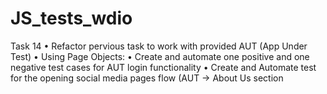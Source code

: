 # JS_tests_wdio

Task 14
• Refactor pervious task to work with provided AUT (App Under Test)
• Using Page Objects:
• Create and automate one positive and one negative test cases for AUT login
functionality
• Create and Automate test for the opening social media pages flow (AUT ->
About Us section